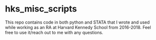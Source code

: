 # hks_misc_scripts
This repo contains code in both python and STATA that I wrote and used while working as an RA at Harvard Kennedy School from 2016-2018. Feel free to use it/reach out to me with any questions.
